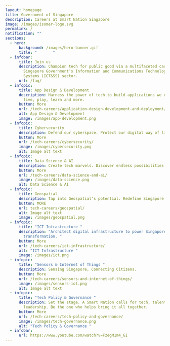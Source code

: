 ```yaml
---
layout: homepage
title: Government of Singapore
description: Careers at Smart Nation Singapore
image: /images/isomer-logo.svg
permalink: /
notification: ""
sections:
  - hero:
      background: /images/hero-banner.gif
      title: "       "
  - infobar:
      title: Join us
      description: Champion tech for public good via a multifaceted career in the
        Singapore Government’s Information and Communications Technology & Smart
        Systems (ICT&SS) sector.
      url: /faq/
  - infopic:
      title: App Design & Development
      description: Harness the power of tech to build applications we use to work,
        live, play, learn and more.
      button: More
      url: /tech-careers/application-design-development-and-deployment/
      alt: App Design & Development
      image: /images/app-development.png
  - infopic:
      title: Cybersecurity
      description: Defend our cyberspace. Protect our digital way of life.
      button: More
      url: /tech-careers/cybersecurity/
      image: /images/cybersecurity.png
      alt: Image alt text
  - infopic:
      title: Data Science & AI
      description: Create tech marvels. Discover endless possibilities with Data and AI.
      button: More
      url: /tech-careers/data-science-and-ai/
      image: /images/data-science.png
      alt: Data Science & AI
  - infopic:
      title: Geospatial
      description: Tap into Geospatial’s potential. Redefine Singapore’s landscape.
      button: MORE
      url: tech-careers/geospatial/
      alt: Image alt text
      image: /images/geospatial.png
  - infopic:
      title: "ICT Infrastructure "
      description: "Architect digital infrastructure to power Singapore's digital
        transformation. "
      button: More
      url: /tech-careers/ict-infrastructure/
      alt: "ICT Infrastructure "
      image: /images/ict.png
  - infopic:
      title: "Sensors & Internet of Things "
      description: Sensing Singapore, Connecting Citizens.
      button: More
      url: /tech-careers/sensors-and-internet-of-things/
      image: /images/sensors-iot.png
      alt: Image alt text
  - infopic:
      title: "Tech Policy & Governance "
      description: Set the stage. A Smart Nation calls for tech, talent and thought
        leadership. Be the one who helps bring it all together.
      button: More
      url: /tech-careers/tech-policy-and-governance/
      image: /images/tech-governance.png
      alt: "Tech Policy & Governance "
  - infobar:
      url: https://www.youtube.com/watch?v=FzegM1m4_GI
---
```

